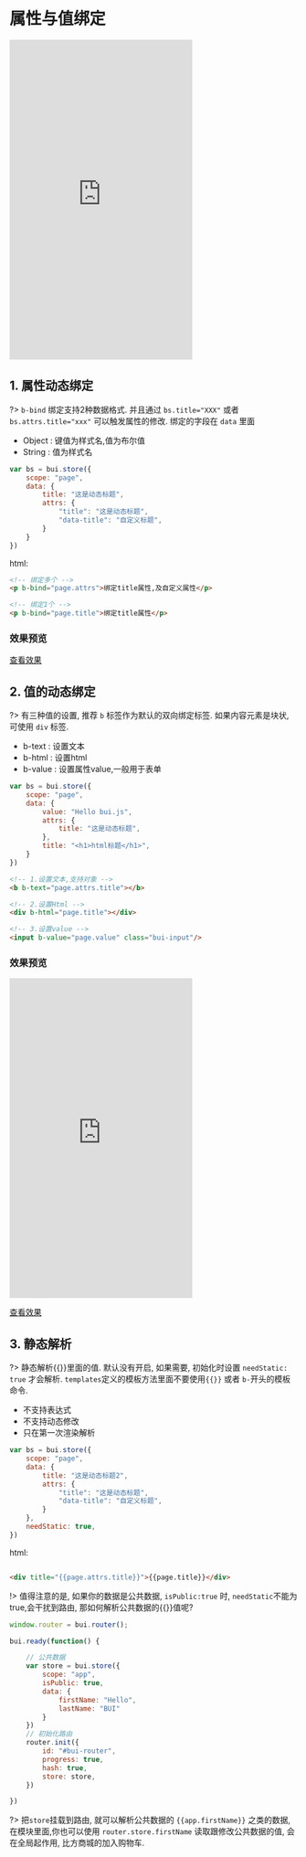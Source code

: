 
# 属性与值绑定


<iframe width="320" height="560" src="http://www.easybui.com/demo/#pages/store/attribute" allowfullscreen="allowfullscreen" frameborder="0"></iframe>


## 1. 属性动态绑定

?> `b-bind` 绑定支持2种数据格式. 并且通过 `bs.title="XXX"` 或者 `bs.attrs.title="xxx"` 可以触发属性的修改. 绑定的字段在 `data` 里面

- Object : 键值为样式名,值为布尔值
- String : 值为样式名

```js
var bs = bui.store({
    scope: "page", 
    data: {
        title: "这是动态标题",
        attrs: {
            "title": "这是动态标题",
            "data-title": "自定义标题",
        }
    }
})

```

html:
```html
<!-- 绑定多个 -->
<p b-bind="page.attrs">绑定title属性,及自定义属性</p>

<!-- 绑定1个 -->
<p b-bind="page.title">绑定title属性</p>

```

### 效果预览


<a href="http://www.easybui.com/demo/index.html#pages/store/attribute" target="_blank">查看效果</a>

## 2. 值的动态绑定

?> 有三种值的设置, 推荐 `b` 标签作为默认的双向绑定标签. 如果内容元素是块状, 可使用 `div` 标签.

- b-text : 设置文本
- b-html : 设置html
- b-value : 设置属性value,一般用于表单

```js
var bs = bui.store({
    scope: "page", 
    data: {
        value: "Hello bui.js",
        attrs: {
            title: "这是动态标题",
        },
        title: "<h1>html标题</h1>",
    }
})

```

```html
<!-- 1.设置文本,支持对象 -->
<b b-text="page.attrs.title"></b>

<!-- 2.设置Html -->
<div b-html="page.title"></div>

<!-- 3.设置value -->
<input b-value="page.value" class="bui-input"/>

```

### 效果预览


<iframe width="320" height="560" src="http://www.easybui.com/demo/#pages/store/set" allowfullscreen="allowfullscreen" frameborder="0"></iframe>

<a href="http://www.easybui.com/demo/index.html#pages/store/set" target="_blank">查看效果</a>



## 3. 静态解析

?> 静态解析{{}}里面的值. 默认没有开启, 如果需要, 初始化时设置 `needStatic: true` 才会解析. `templates`定义的模板方法里面不要使用`{{}}` 或者 `b-`开头的模板命令. 

- 不支持表达式
- 不支持动态修改
- 只在第一次渲染解析

```js
var bs = bui.store({
    scope: "page", 
    data: {
        title: "这是动态标题2",
        attrs: {
            "title": "这是动态标题",
            "data-title": "自定义标题",
        }
    },
    needStatic: true,
})

```

html:
```html

<div title="{{page.attrs.title}}">{{page.title}}</div>

```

!> 值得注意的是, 如果你的数据是公共数据, `isPublic:true` 时, `needStatic`不能为true,会干扰到路由, 那如何解析公共数据的{{}}值呢?

```js
window.router = bui.router();

bui.ready(function() {

    // 公共数据
    var store = bui.store({
        scope: "app",
        isPublic: true, 
        data: {
            firstName: "Hello",
            lastName: "BUI"
        }
    })
    // 初始化路由
    router.init({
        id: "#bui-router",
        progress: true,
        hash: true,
        store: store,
    })

})
```

?> 把`store`挂载到路由, 就可以解析公共数据的 `{{app.firstName}}` 之类的数据, 在模块里面,你也可以使用 `router.store.firstName` 读取跟修改公共数据的值, 会在全局起作用, 比方商城的加入购物车. 


